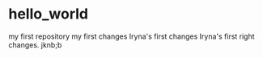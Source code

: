 # hello_world
my first repository
my first changes
Iryna's first changes
Iryna's first right changes.
jknb;b
